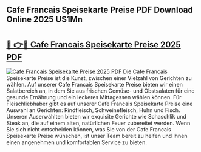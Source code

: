 ## Cafe Francais Speisekarte Preise PDF Download Online 2025 US1Mn

# <h2><a href="http://gcd3eet.nevu.top/?p=Cafe+Francais+Speisekarte+Preise">🔗 👉🔴 Cafe Francais Speisekarte Preise 2025 PDF</a></h2>

[![Cafe Francais Speisekarte Preise 2025 PDF](https://i.imgur.com/dBaPXMq.png)](http://gcd3eet.nevu.top/?p=Cafe+Francais+Speisekarte+Preise)
Die Cafe Francais Speisekarte Preise ist die Kunst, zwischen einer Vielzahl von Gerichten zu wählen. Auf unserer Cafe Francais Speisekarte Preise bieten wir einen Salatbereich an, in dem Sie aus frischen Gemüse- und Obstsalaten für eine gesunde Ernährung und ein leckeres Mittagessen wählen können. Für Fleischliebhaber gibt es auf unserer Cafe Francais Speisekarte Preise eine Auswahl an Gerichten: Rindfleisch, Schweinefleisch, Huhn und Fisch. Unseren Auserwählten bieten wir exquisite Gerichte wie Schaschlik und Steak an, die auf einem alten, natürlichen Feuer zubereitet werden. Wenn Sie sich nicht entscheiden können, was Sie von der Cafe Francais Speisekarte Preise wünschen, ist unser Team bereit zu helfen und Ihnen einen angenehmen und komfortablen Service zu bieten.
